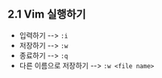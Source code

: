 ## 2.1 Vim 실행하기

* 입력하기 --> `:i`
* 저장하기 --> `:w`
* 종료하기 --> `:q`
* 다른 이름으로 저장하기 --> `:w <file name>`

